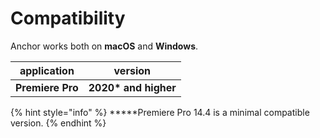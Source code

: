 # Compatibility

Anchor works both on **macOS** and **Windows**.

| application      | version               |
| ---------------- | --------------------- |
| **Premiere Pro** | **2020\* and higher** |

{% hint style="info" %}
**\***Premiere Pro 14.4 is a minimal compatible version.
{% endhint %}
